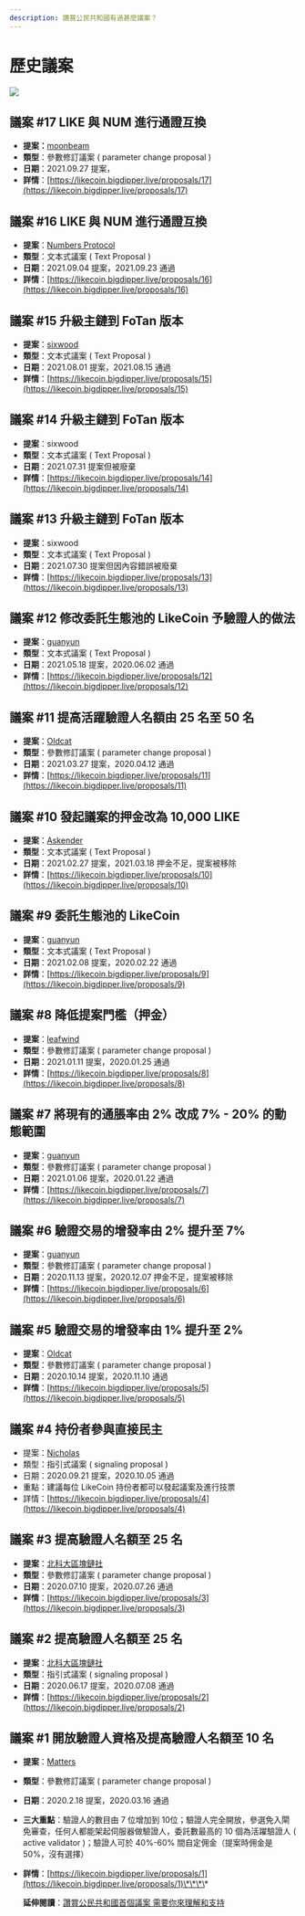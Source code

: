 ```yaml
---
description: 讚賞公民共和國有過甚麼議案？
---
```


# 歷史議案

![](../../.gitbook/assets/likecoin_ad59_banner%20%281%29.png)

## 議案 \#17 LIKE 與 NUM 進行通證互換

* **提案：**[moonbeam](https://matters.news/@moonbeamwow/enable-ibc-send-and-receive-the-17th-proposal-bafyreibbxfkjtxnvcam6mf77tukiw2twzx57zcekfom3vuhl27tpssdpea)
* **類型**：參數修訂議案 \( parameter change proposal \)
* **日期**：2021.09.27 提案，
* **詳情**：[https://likecoin.bigdipper.live/proposals/17](https://likecoin.bigdipper.live/proposals/17)

## 議案 \#16 LIKE 與 NUM 進行通證互換

* **提案**：[Numbers Protocol](https://stake.like.co/validators/cosmosvaloper1hq97q6y84lmree83mg980c4twhtayjdfyvt8ar)
* **類型**：文本式議案 \( Text Proposal \)
* **日期**：2021.09.04 提案，2021.09.23 通過
* **詳情**：[https://likecoin.bigdipper.live/proposals/16](https://likecoin.bigdipper.live/proposals/16)

## 議案 \#15 升級主鏈到 FoTan 版本 <a id="proposal-12-changing-the-way-of-delegate-the-ecologicals-likecoin-in-the-validators"></a>

* **提案**：[sixwood​](https://matters.news/@sixwood/proposal-15-upgrade-like-coin-chain-mainnet-to-fo-tan-bafyreietjtpwddkxkwo563a4zeo2ftzf4yc6f4s3zfn632suf3rpmjmbb4)
* **類型**：文本式議案 \( Text Proposal \)
* **日期**：2021.08.01 提案，2021.08.15 通過
* **詳情**：[https://likecoin.bigdipper.live/proposals/15](https://likecoin.bigdipper.live/proposals/15)

## 議案 \#14 升級主鏈到 FoTan 版本 <a id="proposal-12-changing-the-way-of-delegate-the-ecologicals-likecoin-in-the-validators"></a>

* **提案**：sixwood​
* **類型**：文本式議案 \( Text Proposal \)
* **日期**：2021.07.31 提案但被廢棄
* **詳情**：[https://likecoin.bigdipper.live/proposals/14](https://likecoin.bigdipper.live/proposals/14)

## 議案 \#13 升級主鏈到 FoTan 版本

* **提案**：sixwood​
* **類型**：文本式議案 \( Text Proposal \)
* **日期**：2021.07.30 提案但因內容錯誤被廢棄
* **詳情**：[https://likecoin.bigdipper.live/proposals/13](https://likecoin.bigdipper.live/proposals/13)

## 議案 \#12 修改委託生態池的 LikeCoin 予驗證人的做法 <a id="proposal-12-changing-the-way-of-delegate-the-ecologicals-likecoin-in-the-validators"></a>

* **提案**：[guanyun](https://ipfs.io/ipfs/QmNu5dc1WBn8yicTqG42AotvdXpRa7Ay5ytBPHAN5XbPEY/)​
* **類型**：文本式議案 \( Text Proposal \)
* **日期**：2021.05.18 提案，2020.06.02 通過
* **詳情**：[https://likecoin.bigdipper.live/proposals/12](https://likecoin.bigdipper.live/proposals/12)

## 議案 \#11 提高活躍驗證人名額由 25 名至 50 名

* **提案**：[Oldcat](https://matters.news/@oldcat/like-coin-chain-proposal-11-increasing-the-maximum-number-of-active-validators-from-25-to-50-bafyreifshurtp5w4i7ovcwu274sr4iknrtdhsy2s2vrunlwzmnz4kp4mwa)
* **類型**：參數修訂議案 \( parameter change proposal \)
* **日期**：2021.03.27 提案，2020.04.12 通過
* **詳情**：[https://likecoin.bigdipper.live/proposals/11](https://likecoin.bigdipper.live/proposals/11)

## 議案 \#10 發起議案的押金改為 10,000 LIKE

* **提案**：[Askender](https://matters.news/@askender)
* **類型**：文本式議案 \( Text Proposal \)
* **日期**：2021.02.27 提案，2021.03.18 押金不足，提案被移除
* **詳情**：[https://likecoin.bigdipper.live/proposals/10](https://likecoin.bigdipper.live/proposals/10)

## 議案 \#9 委託生態池的 LikeCoin

* **提案**：[guanyun](https://matters.news/@guanyun/towards-a-republic-of-liker-land-the-9th-proposal-bafyreicn5r4jqcz267ksdcj3rjmxvkykwsrrw4q72as6j7k7k267k4xy24)
* **類型**：文本式議案 \( Text Proposal \)
* **日期**：2021.02.08 提案，2020.02.22 通過
* **詳情**：[https://likecoin.bigdipper.live/proposals/9](https://likecoin.bigdipper.live/proposals/9)

## 議案 \#8 降低提案門檻（押金）

* **提案**：[leafwind](https://matters.news/@leafwind/like-coin-chain-proposal-8-reduce-the-barrier-of-proposal-deposit-threshold-bafyreihrcgcmjgxjgsddsrdfdifmuptntsdlil4hvsahffn5lbwh72m7si)
* **類型**：參數修訂議案 \( parameter change proposal \)
* **日期**：2021.01.11 提案，2020.01.25 通過
* **詳情**：[https://likecoin.bigdipper.live/proposals/8](https://likecoin.bigdipper.live/proposals/8)

## 議案 \#7 將現有的通脹率由 2% 改成 7% - 20% 的動態範圍

* **提案**：[guanyun](https://matters.news/@guanyun/towards-a-republic-of-liker-land-the-7th-proposal-bafyreidbbvg5yuili2cglawzygkn4mvhg2ghjjdzlytonrnc4tcocyucsq)
* **類型**：參數修訂議案 \( parameter change proposal \)
* **日期**：2021.01.06 提案，2020.01.22 通過
* **詳情**：[https://likecoin.bigdipper.live/proposals/7](https://likecoin.bigdipper.live/proposals/7)

## 議案 \#6 驗證交易的增發率由 2% 提升至 7%

* **提案**：[guanyun](https://matters.news/@guanyun/like-coin-chain-proposal-6-increase-the-inflation-rate-from-2-to-7-bafyreibnqz6rbx2rcmc6o5nujogobaou2rh7sdtogmkkfgbdf2gjzq74lq)
* **類型**：參數修訂議案 \( parameter change proposal \)
* **日期**：2020.11.13 提案，2020.12.07 押金不足，提案被移除
* **詳情**：[https://likecoin.bigdipper.live/proposals/6](https://likecoin.bigdipper.live/proposals/6)

## 議案 \#5 驗證交易的增發率由 1% 提升至 2%

* **提案**：[Oldcat](https://matters.news/@oldcat/like-coin-chain-proposal-5-increase-the-inflation-rate-from-1-to-2-bafyreigehviegtfl42orweqj5nc2wn2ccapukjm2jhwf3qzcntl7qyxaby)
* **類型**：參數修訂議案 \( parameter change proposal \)
* **日期**：2020.10.14 提案，2020.11.10 通過
* **詳情**：[https://likecoin.bigdipper.live/proposals/5](https://likecoin.bigdipper.live/proposals/5)

## 議案 \#4 持份者參與直接民主

* 提案：[Nicholas](https://matters.news/@nicholasyau/like-coin-chain-proposal-4-direct-democracy-by-stakeholders-bafyreifupmmlspfpu55mpjwtzbkqew3ji4wdud36er2uetcph7h72mfmea)
* 類型：指引式議案 \( signaling proposal \)
* 日期：2020.09.21 提案，2020.10.05 通過
* 重點：建議每位 LikeCoin 持份者都可以發起議案及進行技票
* 詳情：[https://likecoin.bigdipper.live/proposals/4](https://likecoin.bigdipper.live/proposals/4)

## 議案 \#3 提高驗證人名額至 25 名 <a id="3"></a>

* **提案**：[北科大區塊鏈社](https://likecoin.bigdipper.live/validator/9A810D60E0BF1D5D1C81B03CCF2923C6404FECE3)
* **類型**：參數修訂議案 \( parameter change proposal \)
* **日期**：2020.07.10 提案，2020.07.26 通過
* **詳情**：[https://likecoin.bigdipper.live/proposals/3](https://likecoin.bigdipper.live/proposals/3)

## 議案 \#2 提高驗證人名額至 25 名

* **提案**：[北科大區塊鏈社](https://matters.news/@dAAAb/like-coin-chain-proposal-2-increasing-the-number-of-active-validators-from-10-to-25-bafyreic2jaqtzaaql2dkauay5ogybtqy3tlltwzrj665ong2sg7uks7zsu)
* **類型**：指引式議案 \( signaling proposal \)
* **日期**：2020.06.17 提案，2020.07.08 通過
* **詳情**：[https://likecoin.bigdipper.live/proposals/2](https://likecoin.bigdipper.live/proposals/2)

## 議案 \#1 **開放驗證人資格及提高驗證人名額至 10 名** <a id="1"></a>

* **提案**：[Matters](https://matters.news/@likecoin/like-coin-chain-proposal-1-relaxing-validator-requirements-to-transform-like-coin-chain-to-a-permissionless-b-po-s-mechanism-bafyreienrrgu5a35wvgztutzjzl6hey5csqdhimukzrpxfp64xn223fi5q)
* **類型**：參數修訂議案 \( parameter change proposal \)
* **日期**：2020.2.18 提案，2020.03.16 通過
* **三大重點**：驗證人的數目由 7 位增加到 10位；驗證人完全開放，參選免入閘免審查，任何人都能架起伺服器做驗證人，委託數最高的 10 個為活躍驗證人 \( active validator \)；驗證人可於 40%-60% 間自定佣金（提案時佣金是 50%，沒有選擇）
* **詳情**：[https://likecoin.bigdipper.live/proposals/1](https://likecoin.bigdipper.live/proposals/1)\*\*\*\*

  **延伸閱讀**：[讚賞公民共和國首個議案 需要你來理解和支持  ](https://matters.news/@ckxpress/%E8%AE%9A%E8%B3%9E%E5%85%AC%E6%B0%91%E5%85%B1%E5%92%8C%E5%9C%8B%E9%A6%96%E5%80%8B%E8%AD%B0%E6%A1%88-%E9%9C%80%E8%A6%81%E4%BD%A0%E4%BE%86%E7%90%86%E8%A7%A3%E5%92%8C%E6%94%AF%E6%8C%81-zdpuAruAzto5efyLYHJKw8CCBAYgHjbLdRJP57XJ5LFqgACEQ)

